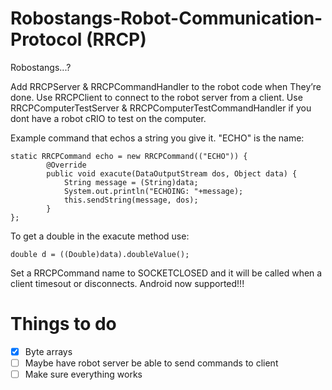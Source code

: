 Robostangs-Robot-Communication-Protocol (RRCP)
=======================================

Robostangs...?

Add RRCPServer & RRCPCommandHandler to the robot code when They’re done.
Use RRCPClient to connect to the robot server from a client.
Use RRCPComputerTestServer & RRCPComputerTestCommandHandler if you dont have a robot cRIO to test on the computer.

Example command that echos a string you give it. "ECHO" is the name:
```
static RRCPCommand echo = new RRCPCommand(("ECHO")) {
        @Override
        public void exacute(DataOutputStream dos, Object data) {
            String message = (String)data;
            System.out.println("ECHOING: "+message);
            this.sendString(message, dos);
        }
};
```
To get a double in the exacute method use: 
```
double d = ((Double)data).doubleValue();
```
Set a RRCPCommand name to SOCKETCLOSED and it will be called when a client timesout or disconnects.
Android now supported!!!

Things to do
=======================================
- [x] Byte arrays
- [ ] Maybe have robot server be able to send commands to client
- [ ] Make sure everything works
